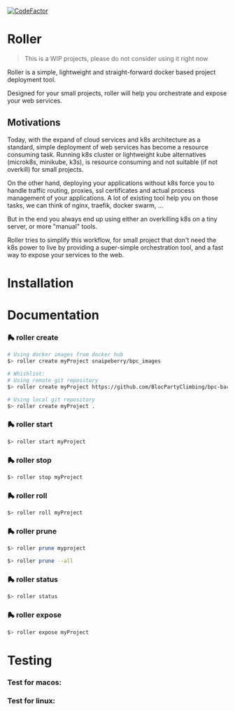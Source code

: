 [![CodeFactor](https://www.codefactor.io/repository/github/lucasgras/roller/badge/main)](https://www.codefactor.io/repository/github/lucasgras/roller/overview/main)

# Roller

> This is a WIP projects, please do not consider using it right now

Roller is a simple, lightweight and straight-forward docker based project deployment tool.

Designed for your small projects, roller will help you orchestrate and expose your web services.


## Motivations

Today, with the expand of cloud services and k8s architecture as a standard, simple deployment of web services has become a resource consuming task.
Running k8s cluster or lightweight kube alternatives (microk8s, minikube, k3s), is resource consuming and not suitable (if not overkill) for small projects.

On the other hand, deploying your applications without k8s force you to handle traffic routing, proxies, ssl certificates and actual process management of your applications.
A lot of existing tool help you on those tasks, we can think of nginx, traefik, docker swarm, ...

But in the end you always end up using either an overkilling k8s on a tiny server, or more "manual" tools.

Roller tries to simplify this workflow, for small project that don't need the k8s power to live 
by providing a super-simple orchestration tool, and a fast way to expose your services to the web.

# Installation



# Documentation

### 🛼 roller create

```bash
# Using docker images from docker hub
$> roller create myProject snaipeberry/bpc_images

# Whishlist:
# Using remote git repository
$> roller create myProject https://github.com/BlocPartyClimbing/bpc-backend

# Using local git repository
$> roller create myProject .
```

### 🛼 roller start

```bash
$> roller start myProject
```

### 🛼 roller stop

```bash
$> roller stop myProject
```

### 🛼 roller roll

```bash
$> roller roll myProject
```

### 🛼 roller prune

```bash
$> roller prune myproject

$> roller prune --all
```

### 🛼 roller status

```bash
$> roller status
```

### 🛼 roller expose

```bash
$> roller expose myProject
```

# Testing

### Test for macos:

### Test for linux:
